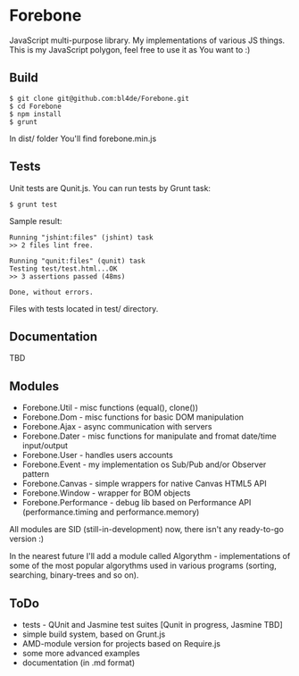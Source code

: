 Forebone
========

JavaScript multi-purpose library. My implementations of various JS things.
This is my JavaScript polygon, feel free to use it as You want to :)

Build
-----

```
$ git clone git@github.com:bl4de/Forebone.git
$ cd Forebone
$ npm install
$ grunt
```

In dist/ folder You'll find forebone.min.js

Tests
-----

Unit tests are Qunit.js. You can run tests by Grunt task:

```
$ grunt test
```

Sample result:
```
Running "jshint:files" (jshint) task
>> 2 files lint free.

Running "qunit:files" (qunit) task
Testing test/test.html...OK
>> 3 assertions passed (48ms)

Done, without errors.

```

Files with tests located in test/ directory.


Documentation
-------------
TBD

Modules
-------

* Forebone.Util - misc functions (equal(), clone())
* Forebone.Dom - misc functions for basic DOM manipulation
* Forebone.Ajax - async communication with servers
* Forebone.Dater - misc functions for manipulate and fromat date/time input/output
* Forebone.User - handles users accounts
* Forebone.Event - my implementation os Sub/Pub and/or Observer pattern
* Forebone.Canvas - simple wrappers for native Canvas HTML5 API
* Forebone.Window - wrapper for BOM objects
* Forebone.Performance - debug lib based on Performance API 
	(performance.timing and performance.memory)

All modules are SID (still-in-development) now, there isn't any ready-to-go version :)

In the nearest future I'll add a module called Algorythm - implementations of some 
of the most popular algorythms used in various programs (sorting, searching, binary-trees and so on).


ToDo
----

* tests - QUnit and Jasmine test suites                 [Qunit in progress, Jasmine TBD]
* simple build system, based on Grunt.js 
* AMD-module version for projects based on Require.js
* some more advanced examples
* documentation (in .md format)
